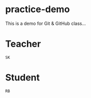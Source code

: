 # practice-demo
This is a demo for Git &amp; GitHub class...

# Teacher
    SK

# Student 
    RB    
